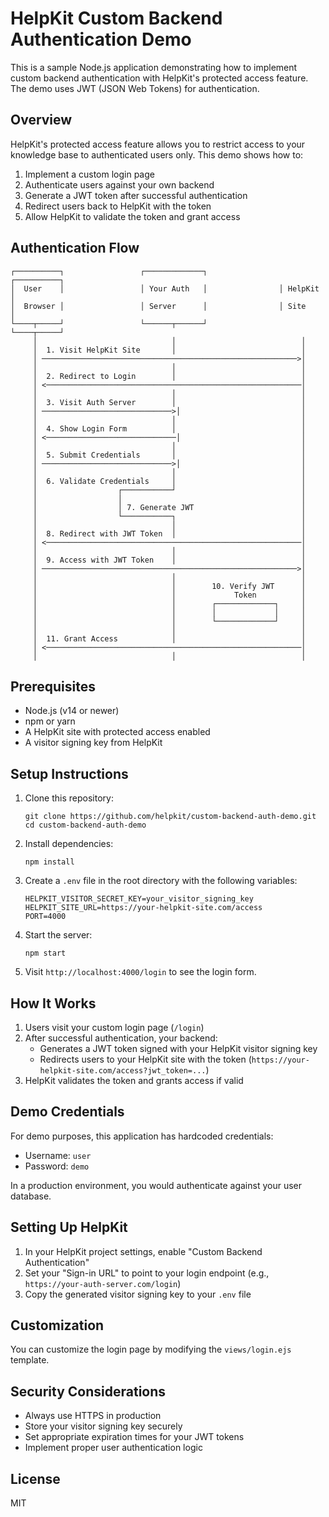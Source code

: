 # HelpKit Custom Backend Authentication Demo

This is a sample Node.js application demonstrating how to implement custom backend authentication with HelpKit's protected access feature. The demo uses JWT (JSON Web Tokens) for authentication.

## Overview

HelpKit's protected access feature allows you to restrict access to your knowledge base to authenticated users only. This demo shows how to:

1. Implement a custom login page
2. Authenticate users against your own backend
3. Generate a JWT token after successful authentication
4. Redirect users back to HelpKit with the token
5. Allow HelpKit to validate the token and grant access

## Authentication Flow

```
┌──────────┐                 ┌─────────────┐                ┌──────────┐
│  User    │                 │ Your Auth   │                │ HelpKit  │
│  Browser │                 │ Server      │                │ Site     │
└────┬─────┘                 └──────┬──────┘                └────┬─────┘
     │                              │                            │
     │  1. Visit HelpKit Site       │                            │
     │ ─────────────────────────────────────────────────────────>│
     │                              │                            │
     │  2. Redirect to Login        │                            │
     │ <─────────────────────────────────────────────────────────│
     │                              │                            │
     │  3. Visit Auth Server        │                            │
     │ ─────────────────────────────>│                           │
     │                              │                            │
     │  4. Show Login Form          │                            │
     │ <─────────────────────────────│                           │
     │                              │                            │
     │  5. Submit Credentials       │                            │
     │ ─────────────────────────────>│                           │
     │                              │                            │
     │  6. Validate Credentials     │                            │
     │                  ┌───────────┘                            │
     │                  │                                        │
     │                  │ 7. Generate JWT                        │
     │                  └───────────┐                            │
     │                              │                            │
     │  8. Redirect with JWT Token  │                            │
     │ <─────────────────────────────────────────────────────────│
     │                              │                            │
     │  9. Access with JWT Token    │                            │
     │ ─────────────────────────────────────────────────────────>│
     │                              │                            │
     │                              │        10. Verify JWT      │
     │                              │             Token          │
     │                              │        ┌─────────────┐     │
     │                              │        │             │     │
     │                              │        └─────────────┘     │
     │                              │                            │
     │  11. Grant Access            │                            │
     │ <─────────────────────────────────────────────────────────│
     │                              │                            │
```

## Prerequisites

- Node.js (v14 or newer)
- npm or yarn
- A HelpKit site with protected access enabled
- A visitor signing key from HelpKit

## Setup Instructions

1. Clone this repository:

   ```
   git clone https://github.com/helpkit/custom-backend-auth-demo.git
   cd custom-backend-auth-demo
   ```

2. Install dependencies:

   ```
   npm install
   ```

3. Create a `.env` file in the root directory with the following variables:

   ```
   HELPKIT_VISITOR_SECRET_KEY=your_visitor_signing_key
   HELPKIT_SITE_URL=https://your-helpkit-site.com/access
   PORT=4000
   ```

4. Start the server:

   ```
   npm start
   ```

5. Visit `http://localhost:4000/login` to see the login form.

## How It Works

1. Users visit your custom login page (`/login`)
2. After successful authentication, your backend:
   - Generates a JWT token signed with your HelpKit visitor signing key
   - Redirects users to your HelpKit site with the token (`https://your-helpkit-site.com/access?jwt_token=...`)
3. HelpKit validates the token and grants access if valid

## Demo Credentials

For demo purposes, this application has hardcoded credentials:

- Username: `user`
- Password: `demo`

In a production environment, you would authenticate against your user database.

## Setting Up HelpKit

1. In your HelpKit project settings, enable "Custom Backend Authentication"
2. Set your "Sign-in URL" to point to your login endpoint (e.g., `https://your-auth-server.com/login`)
3. Copy the generated visitor signing key to your `.env` file

## Customization

You can customize the login page by modifying the `views/login.ejs` template.

## Security Considerations

- Always use HTTPS in production
- Store your visitor signing key securely
- Set appropriate expiration times for your JWT tokens
- Implement proper user authentication logic

## License

MIT
